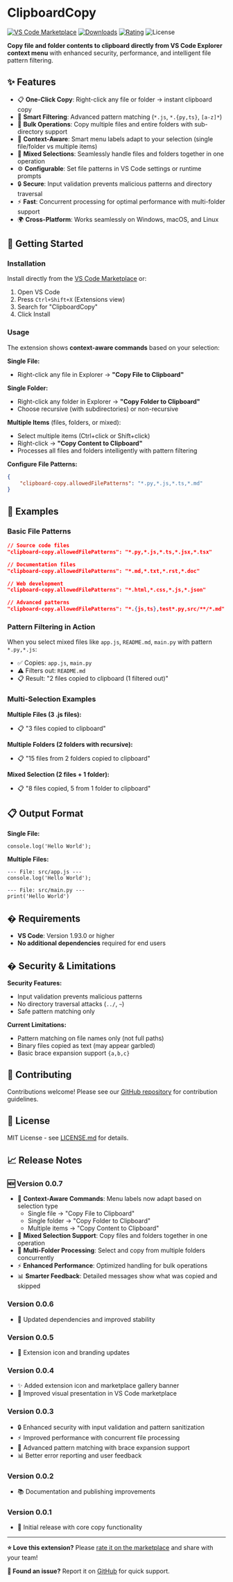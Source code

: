 # ClipboardCopy

[![VS Code Marketplace](https://img.shields.io/vscode-marketplace/v/AugeazLabs.clipboard-copy?color=blue&label=VS%20Code%20Marketplace&logo=visual-studio-code)](https://marketplace.visualstudio.com/items?itemName=AugeazLabs.clipboard-copy)
[![Downloads](https://img.shields.io/vscode-marketplace/d/AugeazLabs.clipboard-copy?color=green)](https://marketplace.visualstudio.com/items?itemName=AugeazLabs.clipboard-copy)
[![Rating](https://img.shields.io/vscode-marketplace/r/AugeazLabs.clipboard-copy?color=yellow)](https://marketplace.visualstudio.com/items?itemName=AugeazLabs.clipboard-copy)
![License](https://img.shields.io/badge/License-MIT-green)

**Copy file and folder contents to clipboard directly from VS Code Explorer context menu** with enhanced security, performance, and intelligent file pattern filtering.

## ✨ Features

- 📋 **One-Click Copy**: Right-click any file or folder → instant clipboard copy
- 🎯 **Smart Filtering**: Advanced pattern matching (`*.js`, `*.{py,ts}`, `[a-z]*`)
- 📁 **Bulk Operations**: Copy multiple files and entire folders with sub-directory support
- 🎨 **Context-Aware**: Smart menu labels adapt to your selection (single file/folder vs multiple items)
- 🔄 **Mixed Selections**: Seamlessly handle files and folders together in one operation
- ⚙️ **Configurable**: Set file patterns in VS Code settings or runtime prompts
- 🔒 **Secure**: Input validation prevents malicious patterns and directory traversal
- ⚡ **Fast**: Concurrent processing for optimal performance with multi-folder support
- 🌍 **Cross-Platform**: Works seamlessly on Windows, macOS, and Linux

## 🚀 Getting Started

### Installation
Install directly from the [VS Code Marketplace](https://marketplace.visualstudio.com/items?itemName=AugeazLabs.clipboard-copy) or:

1. Open VS Code
2. Press `Ctrl+Shift+X` (Extensions view)
3. Search for "ClipboardCopy"
4. Click Install

### Usage

The extension shows **context-aware commands** based on your selection:

**Single File:**
- Right-click any file in Explorer → **"Copy File to Clipboard"**

**Single Folder:**
- Right-click any folder in Explorer → **"Copy Folder to Clipboard"**
- Choose recursive (with subdirectories) or non-recursive

**Multiple Items** (files, folders, or mixed):
- Select multiple items (Ctrl+click or Shift+click)
- Right-click → **"Copy Content to Clipboard"**
- Processes all files and folders intelligently with pattern filtering

**Configure File Patterns:**
```json
{
    "clipboard-copy.allowedFilePatterns": "*.py,*.js,*.ts,*.md"
}
```

## 📖 Examples

### Basic File Patterns
```json
// Source code files
"clipboard-copy.allowedFilePatterns": "*.py,*.js,*.ts,*.jsx,*.tsx"

// Documentation files  
"clipboard-copy.allowedFilePatterns": "*.md,*.txt,*.rst,*.doc"

// Web development
"clipboard-copy.allowedFilePatterns": "*.html,*.css,*.js,*.json"

// Advanced patterns
"clipboard-copy.allowedFilePatterns": "*.{js,ts},test*.py,src/**/*.md"
```

### Pattern Filtering in Action
When you select mixed files like `app.js`, `README.md`, `main.py` with pattern `*.py,*.js`:
- ✅ Copies: `app.js`, `main.py`
- ⚠️ Filters out: `README.md`
- 📋 Result: "2 files copied to clipboard (1 filtered out)"

### Multi-Selection Examples
**Multiple Files (3 .js files):**
- 📋 "3 files copied to clipboard"

**Multiple Folders (2 folders with recursive):**
- 📋 "15 files from 2 folders copied to clipboard"

**Mixed Selection (2 files + 1 folder):**
- 📋 "8 files copied, 5 from 1 folder to clipboard"

## 📋 Output Format

**Single File:**
```
console.log('Hello World');
```

**Multiple Files:**
```
--- File: src/app.js ---
console.log('Hello World');

--- File: src/main.py ---
print('Hello World')
```

## �️ Requirements

- **VS Code**: Version 1.93.0 or higher
- **No additional dependencies** required for end users

## �️ Security & Limitations

**Security Features:**
- Input validation prevents malicious patterns
- No directory traversal attacks (`../`, `~`)
- Safe pattern matching only

**Current Limitations:**
- Pattern matching on file names only (not full paths)
- Binary files copied as text (may appear garbled)
- Basic brace expansion support `{a,b,c}`

## 🤝 Contributing

Contributions welcome! Please see our [GitHub repository](https://github.com/Augeaz/clipboard_copy) for contribution guidelines.

## 📝 License

MIT License - see [LICENSE.md](LICENSE.md) for details.

## 📈 Release Notes

### 🆕 Version 0.0.7
- 🎨 **Context-Aware Commands**: Menu labels now adapt based on selection type
  - Single file → "Copy File to Clipboard"
  - Single folder → "Copy Folder to Clipboard"
  - Multiple items → "Copy Content to Clipboard"
- 🔄 **Mixed Selection Support**: Copy files and folders together in one operation
- 📁 **Multi-Folder Processing**: Select and copy from multiple folders concurrently
- ⚡ **Enhanced Performance**: Optimized handling for bulk operations
- 📊 **Smarter Feedback**: Detailed messages show what was copied and skipped

### Version 0.0.6
- 🔧 Updated dependencies and improved stability

### Version 0.0.5
- 🎨 Extension icon and branding updates

### Version 0.0.4
- ✨ Added extension icon and marketplace gallery banner
- 🎨 Improved visual presentation in VS Code marketplace

### Version 0.0.3
- 🔒 Enhanced security with input validation and pattern sanitization
- ⚡ Improved performance with concurrent file processing
- 🎯 Advanced pattern matching with brace expansion support
- 📊 Better error reporting and user feedback

### Version 0.0.2
- 📚 Documentation and publishing improvements

### Version 0.0.1  
- 🎉 Initial release with core copy functionality

---

**⭐ Love this extension?** Please [rate it on the marketplace](https://marketplace.visualstudio.com/items?itemName=AugeazLabs.clipboard-copy&ssr=false#review-details) and share with your team!

**🐛 Found an issue?** Report it on [GitHub](https://github.com/Augeaz/clipboard_copy/issues) for quick support.